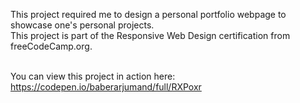 This project required me to design a personal portfolio webpage to showcase one's personal projects.<br>
This project is part of the Responsive Web Design certification from freeCodeCamp.org.<br><br>

You can view this project in action here: https://codepen.io/baberarjumand/full/RXPoxr
